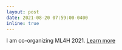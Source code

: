 ```yaml
---
layout: post
date: 2021-08-20 07:59:00-0400
inline: true
---
```


I am co-organizing ML4H 2021. [Learn more](https://ml4health.github.io/2021/)
